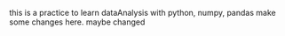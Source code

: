 this is a practice to learn dataAnalysis with python, numpy, pandas
make some changes here.
maybe changed